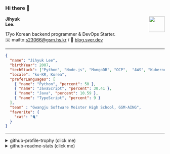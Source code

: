 ### Hi there 👋
<img src="https://github.githubassets.com/images/mona-loading-default.gif" width="50px" align="right">
</a>

**Jihyuk\
Lee.**

17yo Korean backend programmer & DevOps Starter.\
✉️ mailto:s23066@gsm.hs.kr
/ 
🔗 [blog.sver.dev](https://blog.sver.dev)

---

```json
{
  "name": "Jihyuk Lee",
  "birthYear": 2007,
  "techStack": ["Python", "Node.js", "MongoDB", "OCP",  "AWS", "Kubernetes"],
  "locale": "ko-KR, Korea",
  "preferLanguages": [
    { "name": "Python", "percent": 50 },
    { "name": "JavaScript", "percent": 30.41 },
    { "name": "Java", "percent": 10.59 },
    { "name": "TypeScript", "percent": 9 }
  ],
  "team" : "Gwangju Software Meister High School, GSM-AING",
  "favorite": {
    "cat": "🐈"
  }
}
```
---
<details>
  <summary>github-profile-trophy (click me)</summary>
  
![](https://github-profile-trophy.vercel.app/?username=withJihyuk&row=1&column=8&theme=nord)
  
</details>
<details>
  <summary>github-readme-stats (click me)</summary>
  
<!--START_SECTION:waka-->
![Code Time](http://img.shields.io/badge/Code%20Time-384%20hrs%2053%20mins-blue)

![Lines of code](https://img.shields.io/badge/%EC%A0%80%EB%8A%94%20%EC%97%AC%ED%83%9C%EA%B9%8C%EC%A7%80%20-351.3%20thousand%20%EC%A4%84%EC%9D%98%20%EC%BD%94%EB%93%9C%EB%A5%BC%20%EC%9E%91%EC%84%B1%ED%96%88%EC%96%B4%EC%9A%94.-blue)

**저는 저녁형 인간이에요. 🦉** 

```text
🌞 아침                     84 commits          ██░░░░░░░░░░░░░░░░░░░░░░░   10.00 % 
🌆 낮　                     261 commits         ████████░░░░░░░░░░░░░░░░░   31.07 % 
🌃 저녁                     349 commits         ██████████░░░░░░░░░░░░░░░   41.55 % 
🌙 밤　                     146 commits         ████░░░░░░░░░░░░░░░░░░░░░   17.38 % 
```


📊 **저는 이번주를 이렇게 시간을 보냈어요.** 

```text
🕑︎ Timezone: Asia/Seoul

💬 프로그래밍 언어들: 
Dart                     2 hrs 50 mins       ████████████████░░░░░░░░░   64.48 % 
TypeScript               31 mins             ███░░░░░░░░░░░░░░░░░░░░░░   12.01 % 
CSS                      22 mins             ██░░░░░░░░░░░░░░░░░░░░░░░   08.66 % 
Python                   21 mins             ██░░░░░░░░░░░░░░░░░░░░░░░   08.01 % 
YAML                     13 mins             █░░░░░░░░░░░░░░░░░░░░░░░░   04.93 % 

🔥 에디터들: 
VS Code                  4 hrs 24 mins       █████████████████████████   100.00 % 

💻 운영 체제들: 
Windows                  4 hrs 24 mins       █████████████████████████   100.00 % 
```


 Last Updated on 14/07/2024 18:52:23 UTC
<!--END_SECTION:waka-->

</details>

</div>

